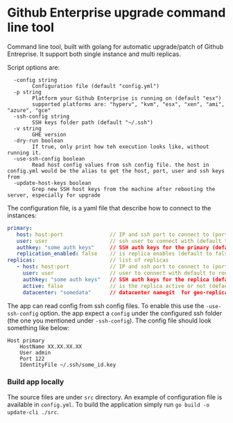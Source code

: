 # Github Enterprise upgrade command line tool

Command line tool, built with golang for automatic upgrade/patch of Github Entreprise. It support both single instance and multi replicas. 

Script options are:
```
  -config string
        Configuration file (default "config.yml")
  -p string
        Platform your Github Enterprise is running on (default "esx")
        supported platforms are: "hyperv", "kvm", "esx", "xen", "ami", "azure", "gce"
  -ssh-config string
        SSH keys folder path (default "~/.ssh")
  -v string
        GHE version
  -dry-run boolean
        If true, only print how teh execution looks like, without running it.
  -use-ssh-config boolean
        Read host config values from ssh config file. the host in config.yml would be the alias to get the host, port, user and ssh keys from
  -update-host-keys boolean
        Grep new SSH host keys from the machine after rebooting the server, especially for upgrade

```

The configuration file, is a yaml file that describe how to connect to the instances:
```yaml
primary:
   host: host:port               // IP and ssh port to connect to (port is default to 22)
   user: user                    // ssh user to connect with (default to root)
   authkey: "some auth keys"     // SSH auth keys for the primary (default to ~/.ssh/id_rsa)
   replication_enabled: false    // is replica enables (default to false)
replicas:                        // list of replicas
   - host: host:port             // IP and ssh port to connect to (port is default to 22)
     user: user                  // user to connect with default to root
     authkey: "some auth keys"   // SSH auth keys for the replica (default to ~/.ssh/id_rsa)
     active: false               // is the replica active or not (default to false)
     datacenter: "somedata"      // datacenter namegit  for geo-replication (optional)
```

The app can read config from ssh config files. To enable this use the `-use-ssh-config` option. the app expect a `config` under the configured ssh folder (the one you mentioned under `-ssh-config`). The config file should look something like below:
```
Host primary
    HostName XX.XX.XX.XX
    User admin
    Port 122
    IdentityFile ~/.ssh/some_id.key
```

### Build app locally
The source files are under `src` directory. An example of configuration file is available in `config.yml`. To build the application simply run `go build -o update-cli ./src`.